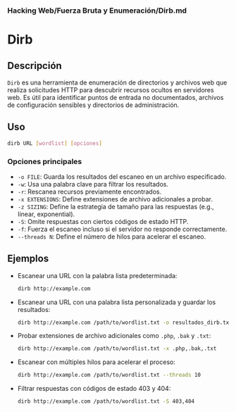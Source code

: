 ### **Hacking Web/Fuerza Bruta y Enumeración/Dirb.md**

# Dirb

## Descripción

`Dirb` es una herramienta de enumeración de directorios y archivos web que realiza solicitudes HTTP para descubrir recursos ocultos en servidores web. Es útil para identificar puntos de entrada no documentados, archivos de configuración sensibles y directorios de administración.

## Uso

```bash
dirb URL [wordlist] [opciones]
```

### Opciones principales

- `-o FILE`: Guarda los resultados del escaneo en un archivo especificado.
- `-w`: Usa una palabra clave para filtrar los resultados.
- `-r`: Rescanea recursos previamente encontrados.
- `-x EXTENSIONS`: Define extensiones de archivo adicionales a probar.
- `-z SIZING`: Define la estrategia de tamaño para las respuestas (e.g., linear, exponential).
- `-S`: Omite respuestas con ciertos códigos de estado HTTP.
- `-f`: Fuerza el escaneo incluso si el servidor no responde correctamente.
- `--threads N`: Define el número de hilos para acelerar el escaneo.

## Ejemplos

- Escanear una URL con la palabra lista predeterminada:
  
  ```bash
  dirb http://example.com
  ```

- Escanear una URL con una palabra lista personalizada y guardar los resultados:
  
  ```bash
  dirb http://example.com /path/to/wordlist.txt -o resultados_dirb.txt
  ```

- Probar extensiones de archivo adicionales como `.php`, `.bak` y `.txt`:
  
  ```bash
  dirb http://example.com /path/to/wordlist.txt -x .php,.bak,.txt
  ```

- Escanear con múltiples hilos para acelerar el proceso:
  
  ```bash
  dirb http://example.com /path/to/wordlist.txt --threads 10
  ```

- Filtrar respuestas con códigos de estado 403 y 404:
  
  ```bash
  dirb http://example.com /path/to/wordlist.txt -S 403,404
  ```
